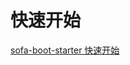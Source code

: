 # 快速开始

[sofa-boot-starter 快速开始](https://github.com/alipay/sofa-rpc-boot-projects/wiki/GettingStarted)